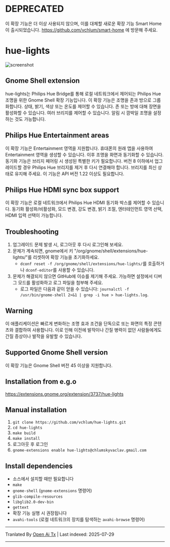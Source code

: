 # DEPRECATED
이 확장 기능은 더 이상 사용되지 않으며, 이를 대체할 새로운 확장 기능 Smart Home이 출시되었습니다. https://github.com/vchlum/smart-home 에 방문해 주세요.

# hue-lights
![screenshot](https://github.com/vchlum/hue-lights/blob/main/screenshot.png)

## Gnome Shell extension
hue-lights는 Philips Hue Bridge를 통해 로컬 네트워크에서 제어되는 Philips Hue 조명을 위한 Gnome Shell 확장 기능입니다. 이 확장 기능은 조명을 존과 방으로 그룹화합니다. 상태, 밝기, 색상 또는 온도를 제어할 수 있습니다. 존 또는 방에 대해 장면을 활성화할 수 있습니다. 여러 브리지를 제어할 수 있습니다. 알림 시 깜박일 조명을 설정하는 것도 가능합니다.

## Philips Hue Entertainment areas
이 확장 기능은 Entertainment 영역을 지원합니다. 휴대폰의 원래 앱을 사용하여 Entertainment 영역을 생성할 수 있습니다. 이후 조명을 화면과 동기화할 수 있습니다. 동기화 기능은 브리지 페어링 시 생성된 특별한 키가 필요합니다. 버전 8 이하에서 업그레이드할 경우 Philips Hue 브리지를 제거 후 다시 연결해야 합니다. 브리지를 최신 상태로 유지해 주세요. 이 기능은 API 버전 1.22 이상도 필요합니다.

## Philips Hue HDMI sync box support
이 확장 기능은 로컬 네트워크에서 Philips Hue HDMI 동기화 박스를 제어할 수 있습니다. 동기화 활성화/비활성화, 모드 변경, 강도 변경, 밝기 조절, 엔터테인먼트 영역 선택, HDMI 입력 선택이 가능합니다.

## Troubleshooting
 1. 업그레이드 문제 발생 시, 로그아웃 후 다시 로그인해 보세요.
 1. 문제가 계속되면, gnome에서 키 "/org/gnome/shell/extensions/hue-lights/"를 리셋하여 확장 기능을 초기화하세요.
    * `dconf reset -f /org/gnome/shell/extensions/hue-lights/`를 호출하거나 `dconf-editor`를 사용할 수 있습니다.
 1. 문제가 해결되지 않으면 GitHub에 이슈를 제기해 주세요. 가능하면 설정에서 디버그 모드를 활성화하고 로그 파일을 첨부해 주세요.
    * 로그 파일은 다음과 같이 얻을 수 있습니다: `journalctl -f /usr/bin/gnome-shell 2>&1 | grep -i hue > hue-lights.log`.

## Warning
이 애플리케이션은 빠르게 변화하는 조명 효과 조건을 단독으로 또는 화면의 특정 콘텐츠와 결합하여 사용합니다. 이로 인해 이전에 발작이나 간질 병력이 없던 사람들에게도 간질 증상이나 발작을 유발할 수 있습니다.

## Supported Gnome Shell version
이 확장 기능은 Gnome Shell 버전 45 이상을 지원합니다.

## Installation from e.g.o
https://extensions.gnome.org/extension/3737/hue-lights

## Manual installation

 1. `git clone https://github.com/vchlum/hue-lights.git`
 1. `cd hue-lights`
 1. `make build`
 1. `make install`
 1. 로그아웃 후 로그인
 1. `gnome-extensions enable hue-lights@chlumskyvaclav.gmail.com`

## Install dependencies
  - 소스에서 설치할 때만 필요합니다
  - `make`
  - `gnome-shell` (`gnome-extensions` 명령어)
  - `glib-compile-resources`
  - `libglib2.0-dev-bin`
  - `gettext`
  - 확장 기능 실행 시 권장됩니다
  - `avahi-tools` (로컬 네트워크의 장치를 탐색하는 `avahi-browse` 명령어)


---

Tranlated By [Open Ai Tx](https://github.com/OpenAiTx/OpenAiTx) | Last indexed: 2025-07-29

---